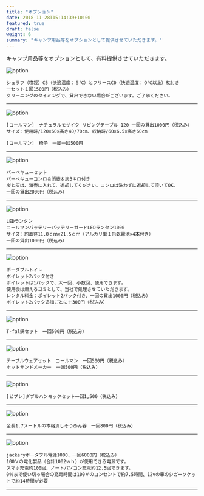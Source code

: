 ```yaml
---
title: "オプション"
date: 2018-11-28T15:14:39+10:00
featured: true
draft: false
weight: 6
summary: "キャンプ用品等をオプションとして提供させていただきます。"
---
```


キャンプ用品等をオプションとして、有料提供させていただきます。


![option](/images/option/1.jpg)
```
シュラフ（寝袋）C5（快適温度：５℃）とフリースC0（快適温度：０℃以上）枕付き
一セット１回1500円（税込み）
クリーニングのタイミングで、貸出できない場合がございます。ご了承ください。
```
---


![option](/images/option/2.jpg)
```
[コールマン]　ナチュラルモザイク リビングテーブル 120 一回の貸出1000円（税込み）
サイズ：使用時/120×60×高さ40/70cm、収納時/60×6.5×高さ60cm

[コールマン]　椅子　一脚一回500円
```
---



![option](/images/option/3.jpg)
```
バーベキューセット
バーベキューコンロ＆消壺＆炭3キロ付き
炭と灰は、消壺に入れて、返却してください。コンロは洗わずに返却して頂いてOK。
一回の貸出2000円（税込み）
```
---




![option](/images/option/4.jpg)
```
LEDランタン
コールマンバッテリーバッテリーガードLEDランタン1000
サイズ：約直径11.0ｃｍ×21.5ｃｍ（アルカリ単１形乾電池×4本付き）
一回の貸出1000円（税込み）
```
---


![option](/images/option/5.jpg)
```
ポーダブルトイレ
ポイレット2パック付き
ポイレットは1パックで、大一回、小数回、使用できます。
使用後は燃えるゴミとして、当社で処理させていただきます。
レンタル料金：ポイレット2パック付き、一回の貸出1000円（税込み）
ポイレット2パック追加ごとに＋300円（税込み）
```
---



![option](/images/option/6.jpg)
```
T-fal鍋セット　一回500円（税込み）
```
---



![option](/images/option/7.jpg)
```
テーブルウェアセット　コールマン　一回500円（税込み）
ホットサンドメーカー　一回500円（税込み）
```
---



![option](/images/option/8.jpg)
```
[ビブレ]ダブルハンモックセット一回1,500（税込み）

```
---



![option](/images/option/9.jpg)
```
全長1.7メートルの本格流しそうめん器　一回800円（税込み）

```
---




![option](/images/option/10.jpg)
```
jackeryポータブル電源1000、一回6000円（税込み）
100Ｖの電化製品（合計1002ｗｈ）が使用できる電源です。
スマホ充電約100回、ノートパソコン充電約12.5回できます。
0％まで使い切っ場合の充電時間は100Ｖのコンセントで約7.5時間、12vの車のシガーソケットで約14時間が必要
```
---


